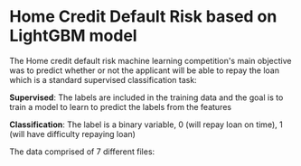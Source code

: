 # Home Credit Default Risk based on LightGBM model

The Home credit default risk machine learning competition's main objective was to predict whether or not the applicant will be able to repay the loan which is a standard supervised classification task:

__Supervised__: The labels are included in the training data and the goal is to train a model to learn to predict the labels from the features

__Classification__: The label is a binary variable, 0 (will repay loan on time), 1 (will have difficulty repaying loan)

The data comprised of 7 different files:

